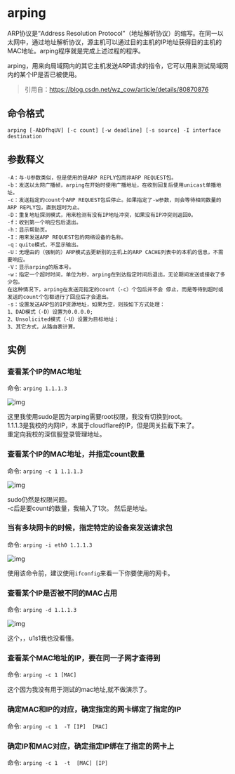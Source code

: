 # arping

ARP协议是“Address Resolution Protocol”（地址解析协议）的缩写。在同一以太网中，通过地址解析协议，源主机可以通过目的主机的IP地址获得目的主机的MAC地址。arping程序就是完成上述过程的程序。

arping，用来向局域网内的其它主机发送ARP请求的指令，它可以用来测试局域网内的某个IP是否已被使用。   
> 引用自：https://blog.csdn.net/wz_cow/article/details/80870876  

## 命令格式
 `arping [-AbDfhqUV] [-c count] [-w deadline] [-s source] -I interface destination`

## 参数释义
	-A：与-U参数类似，但是使用的是ARP REPLY包而非ARP REQUEST包。   
	-b：发送以太网广播帧，arping在开始时使用广播地址，在收到回复后使用unicast单播地址。   
	-c：发送指定的count个ARP REQUEST包后停止。如果指定了-w参数，则会等待相同数量的ARP REPLY包，直到超时为止。   
	-D：重复地址探测模式，用来检测有没有IP地址冲突，如果没有IP冲突则返回0。   
	-f：收到第一个响应包后退出。   
	-h：显示帮助页。   
	-I：用来发送ARP REQUEST包的网络设备的名称。   
	-q：quite模式，不显示输出。   
	-U：无理由的（强制的）ARP模式去更新别的主机上的ARP CACHE列表中的本机的信息，不需要响应。   
	-V：显示arping的版本号。   
	-w：指定一个超时时间，单位为秒，arping在到达指定时间后退出，无论期间发送或接收了多少包。  
	在这种情况下，arping在发送完指定的count（-c）个包后并不会	停止，而是等待到超时或发送的count个包都进行了回应后才会退出。   
	-s：设置发送ARP包的IP资源地址，如果为空，则按如下方式处理：   
	1、DAD模式（-D）设置为0.0.0.0;  
	2、Unsolicited模式（-U）设置为目标地址；   
	3、其它方式，从路由表计算。  

## 实例
### 查看某个IP的MAC地址  
命令: `arping 1.1.1.3`  

![img](/images/arping/arping-01.png)

这里我使用sudo是因为arping需要root权限，我没有切换到root。  
1.1.1.3是我校的内网IP，本属于cloudflare的IP，但是网关拦截下来了。  
重定向我校的深信服登录管理地址。  

### 查看某个IP的MAC地址，并指定count数量

命令: `arping -c 1 1.1.1.3`

![img](/images/arping/arping-02.png)  

sudo仍然是权限问题。  
-c后是要count的数量，我输入了1次。 然后是地址。  

### 当有多块网卡的时候，指定特定的设备来发送请求包

命令: `arping -i eth0 1.1.1.3`  

![img](/images/arping/arping-03.png)  

使用该命令前，建议使用`ifconfig`来看一下你要使用的网卡。

### 查看某个IP是否被不同的MAC占用

命令: `arping -d 1.1.1.3`  

![img](/images/arping/arping-04.png)  

这个，，u1s1我也没看懂。

### 查看某个MAC地址的IP，要在同一子网才查得到

命令: `arping -c 1 [MAC]`

这个因为我没有用于测试的mac地址,就不做演示了。  

### 确定MAC和IP的对应，确定指定的网卡绑定了指定的IP

命令: `arping -c 1  -T [IP]  [MAC]`

### 确定IP和MAC对应，确定指定IP绑在了指定的网卡上

命令: `arping -c 1  -t  [MAC] [IP]`